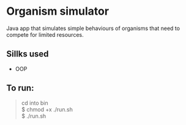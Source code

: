 # Organism simulator
<!-- ``` -->
Java app that simulates simple behaviours of organisms that need to compete for limited resources.
<!-- ``` -->
## Sillks used
<!-- ``` -->
* OOP
<!-- ``` -->

## To run:
<!-- ``` -->
> cd into bin  
> $ chmod +x ./run.sh   
> $ ./run.sh
<!-- ``` -->
<!-- >eg: `./run.sh data/process.list` -->